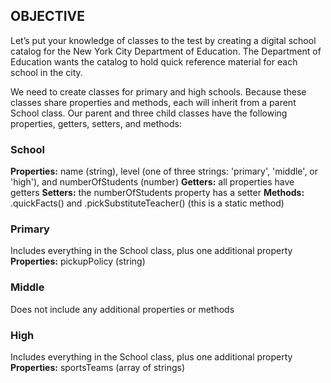 
## OBJECTIVE
Let’s put your knowledge of classes to the test by creating a digital school catalog for the New York City Department of Education. The Department of Education wants the catalog to hold quick reference material for each school in the city.

We need to create classes for primary and high schools. Because these classes share properties and methods, each will inherit from a parent School class. Our parent and three child classes have the following properties, getters, setters, and methods:

### School
**Properties:** name (string), level (one of three strings: 'primary', 'middle', or 'high'), and numberOfStudents (number)
**Getters:** all properties have getters
**Setters:** the numberOfStudents property has a setter
**Methods:** .quickFacts() and .pickSubstituteTeacher() (this is a static method)

### Primary
Includes everything in the School class, plus one additional property
**Properties:** pickupPolicy (string)

### Middle
Does not include any additional properties or methods

### High
Includes everything in the School class, plus one additional property
**Properties:** sportsTeams (array of strings)